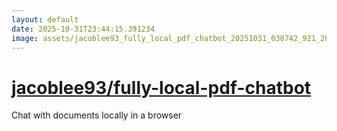 ```yaml
---
layout: default
date: 2025-10-31T23:44:15.391234
image: assets/jacoblee93_fully_local_pdf_chatbot_20251031_030742_921_20251031_141357_16d1b6--20251031T151423368--cropped.png
---
```


# [jacoblee93/fully-local-pdf-chatbot](https://github.com/jacoblee93/fully-local-pdf-chatbot/)

Chat with documents locally in a browser
